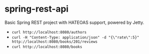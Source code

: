 spring-rest-api
===============

Basic Spring REST project with HATEOAS support, powered by Jetty.

- `curl http://localhost:8080/authors`
- `curl -H "Content-Type: application/json" -d "{\"rate\":5}" http://localhost:8080/books/201/reviews`
- `curl http://localhost:8080/books`
